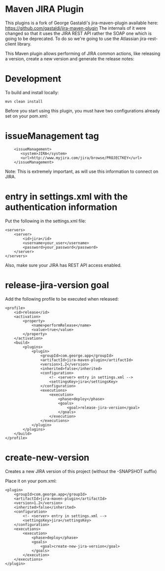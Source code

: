 Maven JIRA Plugin
=================

This plugins is a fork of George Gastaldi's jira-maven-plugin available here: https://github.com/gastaldi/jira-maven-plugin
The internals of it were changed so that it uses the JIRA REST API rather the SOAP one which is going to be deprecated.
To do so we're going to use the Atlassian jira-rest-client library. 

This Maven plugin allows performing of JIRA common actions, like releasing a version, create a new version and generate the release notes:


Development
===================

To build and install locally:

    mvn clean install
    

Before you start using this plugin, you must have two configurations already set on your pom.xml:

issueManagement tag
=====================

        <issueManagement>
           <system>JIRA</system>
           <url>http://www.myjira.com/jira/browse/PROJECTKEY</url>
        </issueManagement>

Note: This is extremely important, as will use this information to connect on JIRA.

<server> entry in settings.xml with the authentication information
=====================

Put the following in the settings.xml file: 

    <servers>
        <server>
            <id>jira</id>
            <username>your_user</username>
            <password>your_password</password>
        </server>
    </servers>


Also, make sure your JIRA has REST API access enabled.


release-jira-version goal
=====================

Add the following profile to be executed when released:

    <profile>
	    <id>release</id>
	    <activation>
		    <property>
			    <name>performRelease</name>
			    <value>true</value>
		    </property>
	    </activation>
	    <build>
		    <plugins>
			    <plugin>
				    <groupId>com.george.app</groupId>
				    <artifactId>jira-maven-plugin</artifactId>
				    <version>1.2</version>
				    <inherited>false</inherited>
				    <configuration>
					    <!- <server> entry in settings.xml -->
					    <settingsKey>jira</settingsKey>
				    </configuration>
				    <executions>
					    <execution>
						    <phase>deploy</phase>
						    <goals>
							    <goal>release-jira-version</goal>
						    </goals>
					    </execution>
				    </executions>
			    </plugin>
		    </plugins>
	    </build>
    </profile>

create-new-version
=====================

Creates a new JIRA version of this project (without the -SNAPSHOT suffix)

Place it on your pom.xml:

    <plugin>
	    <groupId>com.george.app</groupId>
	    <artifactId>jira-maven-plugin</artifactId>
	    <version>1.2</version>
	    <inherited>false</inherited>
	    <configuration>
		    <!- <server> entry in settings.xml -->
		    <settingsKey>jira</settingsKey>
	    </configuration>
	    <executions>
		    <execution>
			    <phase>deploy</phase>
			    <goals>
				    <goal>create-new-jira-version</goal>
			    </goals>
		    </execution>
	    </executions>
    </plugin>

